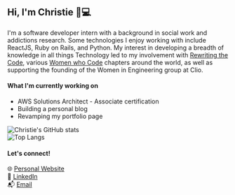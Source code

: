 ## Hi, I'm Christie 👋💻
I'm a software developer intern with a background in social work and addictions research.
Some technologies I enjoy working with include ReactJS, Ruby on Rails, and Python.  My interest in developing a breadth of knowledge in all things Technology led to my involvement with [Rewriting the Code](https://rewritingthecode.org/?gclid=Cj0KCQiAnNacBhDvARIsABnDa6-Eg-kKyuaH33yxlkwGBb1AHppON_HBnw5bZ1rP_7_XaS8g1Yppky4aAhEKEALw_wcB), various [Women who Code](https://www.womenwhocode.com/) chapters around the world, as well as supporting the founding of the Women in Engineering group at Clio.


#### What I'm currently working on
- AWS Solutions Architect - Associate certification
- Building a personal blog
- Revamping my portfolio page

![Christie's GitHub stats](https://github-readme-stats.vercel.app/api?username=christietsang&show_icons=true&theme=cobalt)
<br>
![Top Langs](https://github-readme-stats.vercel.app/api/top-langs/?username=christietsang&langs_count=10&layout=compact&hide=css,ejs,html)


#### Let's connect!
🌐 [Personal Website](www.christietsang.ca)
<br>
🔗 [LinkedIn](https://linkedin.com/in/christietsang/)
<br>
📬 [Email](mailto:ctsang195@gmail.com)
